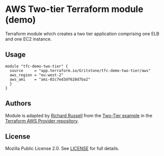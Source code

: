 # AWS Two-tier Terraform module (demo)

Terraform module which creates a two tier application comprising one ELB and one EC2 instance.

## Usage

```hcl
module "tfc-demo-two-tier" {
  source     = "app.terraform.io/Gritstone/tfc-demo-two-tier/aws"
  aws_region = "eu-west-2"
  aws_ami    = "ami-02c7ed3df628d7ba2"
  }
}
```

## Authors

Module is adapted by [Richard Russell](https://github.com/rirussel) from the [Two-Tier example](https://github.com/hashicorp/terraform-provider-aws/tree/master/examples/two-tier) in the [Terraform AWS Provider repository](https://github.com/hashicorp/terraform-provider-aws).

## License

Mozilla Public License 2.0. See [LICENSE](https://github.com/rirussel/tfc_demo_terraform-guides/blob/master/LICENSE) for full details.